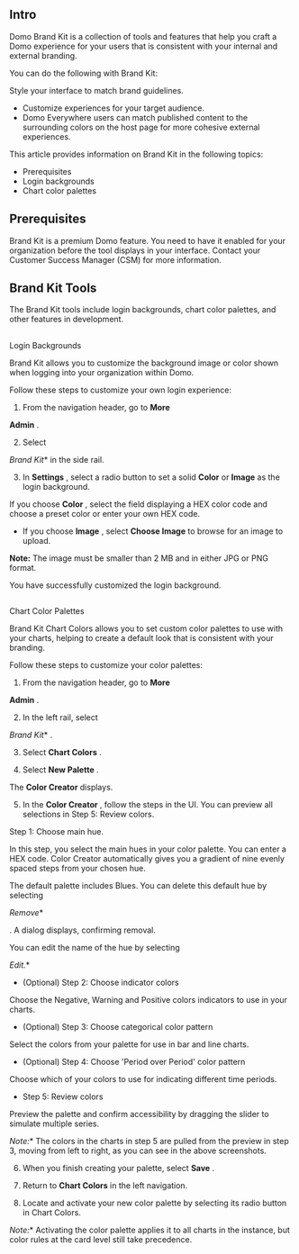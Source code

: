 

Intro
-------

Domo Brand Kit is a collection of tools and features that help you craft a Domo experience for your users that is consistent with your internal and external branding.


 You can do the following with Brand Kit:

 Style your interface to match brand guidelines​.
* Customize experiences for your target audience.
* Domo Everywhere users can match published content to the surrounding colors on the host page for more cohesive external experiences​.


 This article provides information on Brand Kit in the following topics:
 * Prerequisites
* Login backgrounds
* Chart color palettes

Prerequisites
-----------------

Brand Kit is a premium Domo feature. You need to have it enabled for your organization before the tool displays in your interface. Contact your Customer Success Manager (CSM) for more information.


 Brand Kit Tools
-----------------

The Brand Kit tools include login backgrounds, chart color palettes, and other features in development.

##


 Login Backgrounds

Brand Kit allows you to customize the background image or color shown when logging into your organization within Domo.

Follow these steps to customize your own login experience:


 1. From the navigation header, go to
 **More**
 >
 **Admin**
 .


 2. Select

*Brand Kit**
 in the side rail.

3. In
 **Settings**
 , select a radio button to set a solid
 **Color**
 or
 **Image**
 as the login background.

 If you choose
 **Color**
 , select the field displaying a HEX color code and choose a preset color or enter your own HEX code.
* If you choose
 **Image**
 , select
 **Choose Image**
 to browse for an image to upload.


**Note:**
 The image must be smaller than 2 MB and in either JPG or PNG format.

You have successfully customized the login background.

##


 Chart Color Palettes

Brand Kit Chart Colors allows you to set custom color palettes to use with your charts, helping to create a default look that is consistent with your branding.


 Follow these steps to customize your color palettes:


 1. From the navigation header, go to
 **More**
 >
 **Admin**
 .


 2. In the left rail, select

*Brand Kit**
 .


 3. Select
 **Chart Colors**
 .


 4. Select
 **New Palette**
 .


 The
 **Color Creator**
 displays.

5. In the
 **Color Creator**
 , follow the steps in the UI. You can preview all selections in Step 5: Review colors.

 Step 1: Choose main hue.

In this step, you select the main hues in your color palette. You can enter a HEX code. Color Creator automatically gives you a gradient of nine evenly spaced steps from your chosen hue.

The default palette includes Blues. You can delete this default hue by selecting

*Remove**

. A dialog displays, confirming removal.


 You can edit the name of the hue by selecting

*Edit.**
* (Optional) Step 2: Choose indicator colors


 Choose the Negative, Warning and Positive colors indicators to use in your charts.
* (Optional) Step 3: Choose categorical color pattern


 Select the colors from your palette for use in bar and line charts.
* (Optional) Step 4: Choose 'Period over Period' color pattern


 Choose which of your colors to use for indicating different time periods.
* Step 5: Review colors


 Preview the palette and confirm accessibility by dragging the slider to simulate multiple series.

*Note:**
 The colors in the charts in step 5 are pulled from the preview in step 3, moving from left to right, as you can see in the above screenshots.

6. When you finish creating your palette, select
 **Save**
 .

7. Return to
 **Chart Colors**
 in the left navigation.


 8. Locate and activate your new color palette by selecting its radio button in Chart Colors.

*Note:**
 Activating the color palette applies it to all charts in the instance, but color rules at the card level still take precedence.

